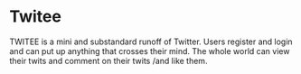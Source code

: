 # Twitee
TWITEE is a mini and substandard runoff of Twitter. Users register and login and can put up
anything that crosses their mind. The whole world can view their twits and comment on their
twits /and like them. 
